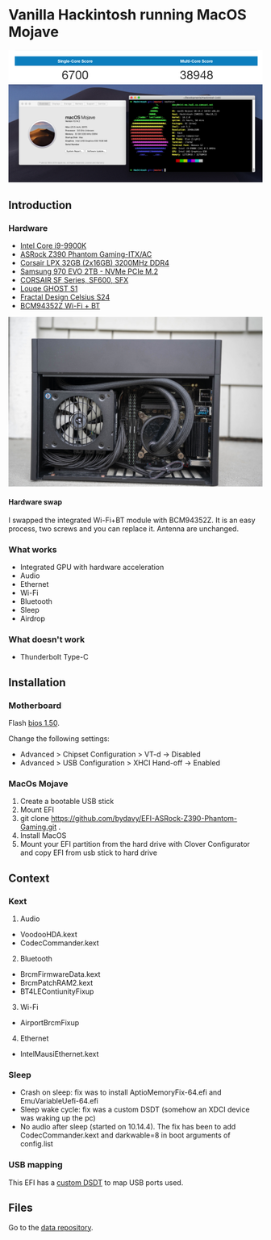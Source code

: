 # Vanilla Hackintosh running MacOS Mojave

![geekbench](https://raw.githubusercontent.com/bydavy/EFI-ASRock-Z390-Phantom-Gaming-data/master/images/geekbench.png)
![neofetch](https://raw.githubusercontent.com/bydavy/EFI-ASRock-Z390-Phantom-Gaming-data/master/images/neofetch.png)

## Introduction

### Hardware

* [Intel Core i9-9900K](https://amzn.to/2Cr0dFy)
* [ASRock Z390 Phantom Gaming-ITX/AC](https://amzn.to/2T3ju7d)
* [Corsair LPX 32GB (2x16GB) 3200MHz DDR4](https://amzn.to/2ATIeYC)
* [Samsung 970 EVO 2TB - NVMe PCIe M.2](https://amzn.to/2Dk4wnL)
* [CORSAIR SF Series, SF600, SFX](https://amzn.to/2T1fYu8)
* [Louqe GHOST S1](http://www.louqe.com/)
* [Fractal Design Celsius S24](https://amzn.to/2W4Zent)
* [BCM94352Z Wi-Fi + BT](https://www.ebay.com/itm/New-BCM94352Z-AC-WIFI-BT-WLAN-CARD-For-LENOVO-N50-70-B50-70-Y40-70-B40-80-Touch/272100347722)

![build](https://raw.githubusercontent.com/bydavy/EFI-ASRock-Z390-Phantom-Gaming-data/master/images/build.jpg)

#### Hardware swap

I swapped the integrated Wi-Fi+BT module with BCM94352Z. It is an easy process, two screws and you can replace it. Antenna are unchanged.

### What works

* Integrated GPU with hardware acceleration
* Audio
* Ethernet
* Wi-Fi
* Bluetooth
* Sleep
* Airdrop

### What doesn't work

* Thunderbolt Type-C

## Installation

### Motherboard

Flash [bios 1.50](https://www.asrock.com/mb/Intel/Z390%20Phantom%20Gaming-ITXac/index.asp#BIOS).

Change the following settings:

* Advanced > Chipset Configuration > VT-d -> Disabled
* Advanced > USB Configuration > XHCI Hand-off -> Enabled

### MacOs Mojave

1. Create a bootable USB stick
2. Mount EFI
3. git clone https://github.com/bydavy/EFI-ASRock-Z390-Phantom-Gaming.git .
4. Install MacOS
5. Mount your EFI partition from the hard drive with Clover Configurator and copy EFI from usb stick to hard drive

## Context

### Kext

1. Audio
 * VoodooHDA.kext
 * CodecCommander.kext
2. Bluetooth
 * BrcmFirmwareData.kext
 * BrcmPatchRAM2.kext
 * BT4LEContiunityFixup
3. Wi-Fi
 * AirportBrcmFixup
4. Ethernet
 * IntelMausiEthernet.kext

### Sleep

* Crash on sleep: fix was to install AptioMemoryFix-64.efi and EmuVariableUefi-64.efi
* Sleep wake cycle: fix was a custom DSDT (somehow an XDCI device was waking up the pc)
* No audio after sleep (started on 10.14.4). The fix has been to add CodecCommander.kext and darkwable=8 in boot arguments of config.list

### USB mapping

This EFI has a [custom DSDT](https://github.com/bydavy/EFI-ASRock-Z390-Phantom-Gaming-data) to map USB ports used.

## Files

Go to the [data repository](https://github.com/bydavy/EFI-ASRock-Z390-Phantom-Gaming-data).
